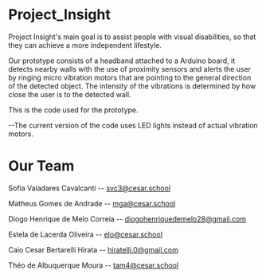 # Project_Insight

Project Insight's main goal is to assist people with visual disabilities, so that they can achieve a more independent lifestyle.

Our prototype consists of a headband attached to a Arduino board, it detects nearby walls with the use of proximity sensors and alerts the user by ringing
micro vibration motors that are pointing to the general direction of the detected object. The intensity of the vibrations is
determined by how close the user is to the detected wall.

This is the code used for the prototype.

--The current version of the code uses LED lights instead of actual vibration motors.

# Our Team

Sofia Valadares Cavalcanti -- svc3@cesar.school

Matheus Gomes de Andrade -- mga@cesar.school

Diogo Henrique de Melo Correia -- diogohenriquedemelo28@gmail.com

Estela de Lacerda Oliveira -- elo@cesar.school

Caio Cesar Bertarelli Hirata -- hiratelli.0@gmail.com

Théo de Albuquerque Moura -- tam4@cesar.school
